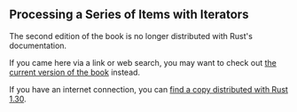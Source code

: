 ## Processing a Series of Items with Iterators

The second edition of the book is no longer distributed with Rust's documentation.

If you came here via a link or web search, you may want to check out [the current
version of the book](../ch13-02-iterators.html) instead.

If you have an internet connection, you can [find a copy distributed with
Rust
1.30](https://doc.rust-lang.org/1.30.0/book/second-edition/ch13-02-iterators.html).